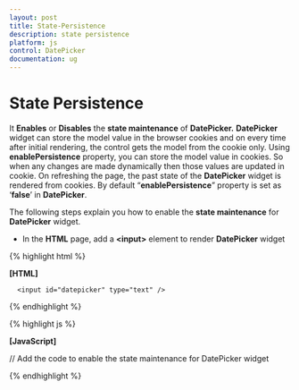 ```yaml
---
layout: post
title: State-Persistence
description: state persistence 
platform: js
control: DatePicker
documentation: ug
---
```


# State Persistence 

It **Enables** or **Disables** the **state maintenance** of **DatePicker.** **DatePicker** widget can store the model value in the browser cookies and on every time after initial rendering, the control gets the model from the cookie only. Using **enablePersistence** property, you can store the model value in cookies. So when any changes are made dynamically then those values are updated in cookie. On refreshing the page, the past state of the **DatePicker** widget is rendered from cookies. By default “**enablePersistence**” property is set as ‘**false**’ in **DatePicker**.

The following steps explain you how to enable the **state maintenance** for **DatePicker** widget.

* In the **HTML** page, add a **&lt;input&gt;** element to render **DatePicker** widget

 {% highlight html %}
  
  **[HTML]**
  
      <input id="datepicker" type="text" />
      
  {% endhighlight %}
  
  {% highlight js %}

  **[JavaScript]**

// Add the code to enable the state maintenance for DatePicker widget

<script type="text/javascript">
        $(function () {
            // declaration
            $("#datepicker").ejDatePicker({
                enablePersistence: true
            });
        });

    </script>

  {% endhighlight %}


